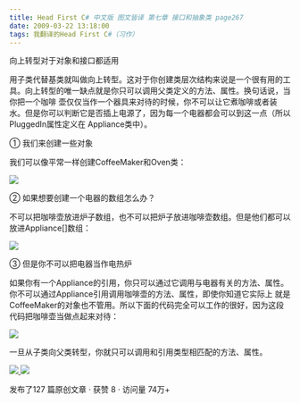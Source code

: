 ```yaml
---
title: Head First C# 中文版 图文皆译 第七章 接口和抽象类 page267
date: 2009-03-22 13:18:00
tags: 我翻译的Head First C#（习作）
---
```

向上转型对于对象和接口都适用

  

用子类代替基类就叫做向上转型。这对于你创建类层次结构来说是一个很有用的工具。向上转型的唯一缺点就是你只可以调用父类定义的方法、属性。换句话说，当你把一个咖啡
壶仅仅当作一个器具来对待的时候，你不可以让它煮咖啡或者装水。但是你可以判断它是否插上电源了，因为每一个电器都会可以到这一点（所以PluggedIn属性定义在
Appliance类中）。

  

①  我们来创建一些对象

  

我们可以像平常一样创建CoffeeMaker和Oven类：

  

![](https://p-blog.csdn.net/images/p_blog_csdn_net/cuipengfei1/EntryImages/20090322/2009-03-22_12-57-28.jpg)

②  如果想要创建一个电器的数组怎么办？

  

不可以把咖啡壶放进炉子数组，也不可以把炉子放进咖啡壶数组。但是他们都可以放进Appliance[]数组：

  

![](https://p-blog.csdn.net/images/p_blog_csdn_net/cuipengfei1/EntryImages/20090322/2009-03-22_13-02-02.jpg)

③  但是你不可以把电器当作电热炉

  

如果你有一个Appliance的引用，你只可以通过它调用与电器有关的方法、属性。你不可以通过Appliance引用调用咖啡壶的方法、属性，即使你知道它实际上
就是CoffeeMaker的对象也不管用。所以下面的代码完全可以工作的很好，因为这段代码把咖啡壶当做点起来对待：

  

![](https://p-blog.csdn.net/images/p_blog_csdn_net/cuipengfei1/EntryImages/20090322/2009-03-22_13-10-40.jpg)

一旦从子类向父类转型，你就只可以调用和引用类型相匹配的方法、属性。



[ ![](https://profile.csdnimg.cn/5/2/5/3_cuipengfei1)
![](https://g.csdnimg.cn/static/user-reg-year/1x/11.png)
](https://blog.csdn.net/cuipengfei1)



发布了127 篇原创文章  ·  获赞 8  ·  访问量 74万+

